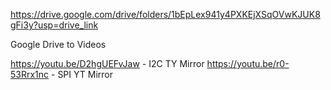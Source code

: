 https://drive.google.com/drive/folders/1bEpLex941y4PXKEjXSqOVwKJUK8gFi3y?usp=drive_link

Google Drive to Videos


https://youtu.be/D2hgUEFvJaw     -     I2C TY Mirror
https://youtu.be/r0-53Rrx1nc     -     SPI YT Mirror
